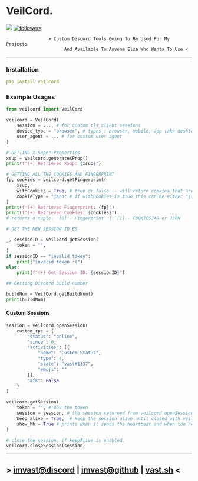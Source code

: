 # VeilCord.
<img src="https://img.shields.io/pypi/v/veilcord?style=for-the-badge&logo=python">
<a href="https://github.com/imvast" target="_blank">
    <img alt="followers" src="https://img.shields.io/github/followers/imvast?color=f429ff&style=for-the-badge&logo=github&label=Follow"/>
</a>

```less
                > Custom Discord Tools Going To Be Used For My Projects
                      And Available To Anyone Else Who Wants To Use <
```


---

### Installation
```yaml
pip install veilcord
```

### Example Usages
```py
from veilcord import VeilCord

veilcord = VeilCord(
    session = ..., # for custom tls_client sessions
    device_type = "browser", # types : browser, mobile, app (aka desktop)
    user_agent = ... # for custom user agent
)
```

```py
# GETTING X-Super-Properties
xsup = veilcord.generateXProp()
print(f"(+) Retrieved XSup: {xsup}")
```

```py
# GETTING ALL THE COOKIES AND FINGERPRINT
fp, cookies = veilcord.getFingerprint(
    xsup, 
    withCookies = True, # true or false -- will return cookies that are returned in the expirements req
    cookieType = "json" # if withCookies is true this can be either "json" or "cookiejar"  -- by default its cookiejar
)
print(f"(+) Retrieved Fingerprint: {fp}")
print(f"(+) Retrieved Cookies: {cookies}")
# returns a tuple.  [0] - Fingerprint  |  [1] - COOKIESJAR or JSON
```

```py
# GET THE NEW SESSION ID BS

_, sessionID = veilcord.getSession(
    token = "",
)
if sessionID == "invalid token":
    print("invalid token :(")
else:
    print(f"(+) Got Session ID: {sessionID}")
```

```py
## Getting Discord build number

buildNum = VeilCord.getBuildNum()
print(buildNum)
```

#### Custom Sessions
```py
session = veilcord.openSession(
    custom_rpc = {
        "status": "online",
        "since": 0,
        "activities": [{
            "name": "Custom Status",
            "type": 4,
            "state": "vast#1337",
            "emoji": ""
        }],
        "afk": False
    }
)

veilcord.getSession(
    token = "", # obv the token
    session = session, # the session returned from veilcord.openSession()  (if u are using keepAlive)
    keep_alive = True,  # keep the session alive until closed with veilcord.closeSession()
    show_hb = True # prints when it sends the heartbeat and when the next one is
)

# close the session, if keepAlive is enabled.
veilcord.closeSession(session)
```

---

## > [imvast@discord](https://discord.com/users/1158425528886374401) | [imvast@github](https://github.com/imvast) | [vast.sh](https://vast.sh) <